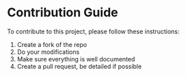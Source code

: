 # Contribution Guide

To contribute to this project, please follow these instructions:
1. Create a fork of the repo
2. Do your modifications
3. Make sure everything is well documented
4. Create a pull request, be detailed if possible